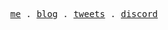 <p align="center">
  <samp>
    <a href="https://z9fr.xyz/">me</a> .
    <a href="https://z9fr.xyz/blog">blog</a> .
    <a href="https://twitter.com/sigsegvme">tweets</a> .
    <a href="https://discordapp.com/users/589026099305119745">discord</a> 
  </samp>
</p>
